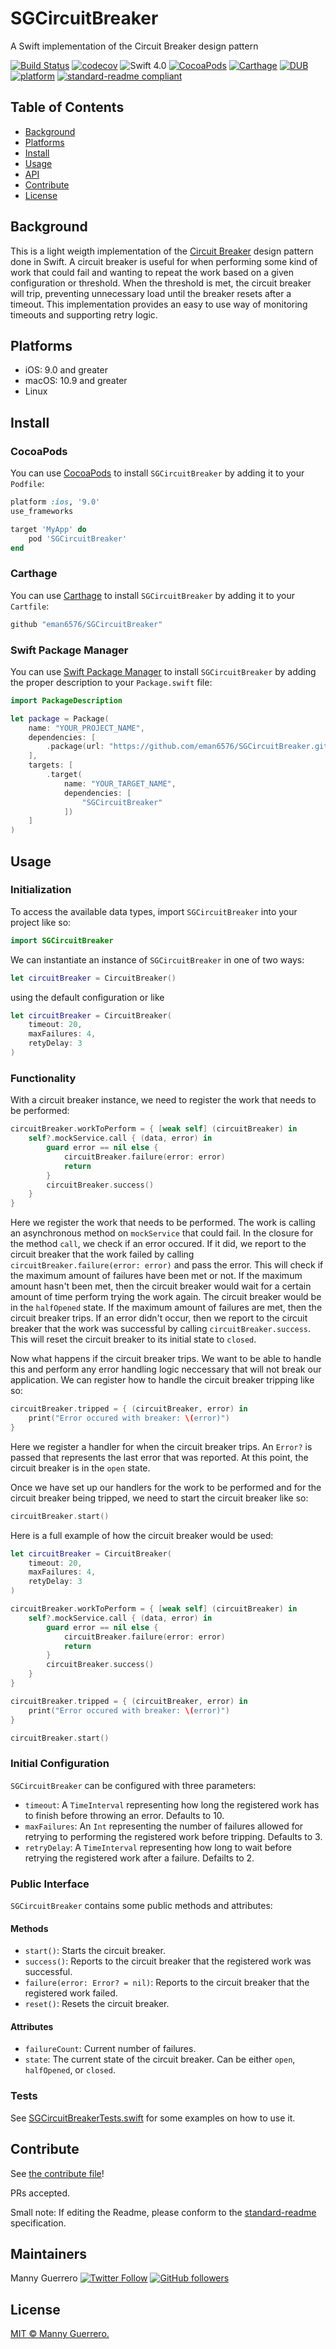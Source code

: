 # SGCircuitBreaker

A Swift implementation of the Circuit Breaker design pattern

[![Build Status](https://travis-ci.org/eman6576/SGCircuitBreaker.svg?branch=master)](https://travis-ci.org/eman6576/SGCircuitBreaker)
[![codecov](https://codecov.io/gh/eman6576/SGCircuitBreaker/branch/master/graph/badge.svg)](https://codecov.io/gh/eman6576/SGCircuitBreaker)
![Swift 4.0](https://img.shields.io/badge/Swift-4.0-orange.svg?style=flat)
[![CocoaPods](https://img.shields.io/cocoapods/v/SGSwiftyBind.svg)](https://cocoapods.org/pods/SGCircuitBreaker)
[![Carthage](https://img.shields.io/badge/Carthage-compatible-4BC51D.svg?style=flat)](https://github.com/Carthage/Carthage)
[![DUB](https://img.shields.io/dub/l/vibe-d.svg)](https://github.com/eman6576/SGCircuitBreaker/blob/master/LICENSE)
[![platform](https://img.shields.io/badge/platform-iOS%20%7C%20macOS%20%7C%20Linux-lightgrey.svg)]()
[![standard-readme compliant](https://img.shields.io/badge/readme%20style-standard-brightgreen.svg?style=flat-square)](https://github.com/RichardLitt/standard-readme)

## Table of Contents

- [Background](#background)
- [Platforms](#platforms)
- [Install](#install)
- [Usage](#usage)
- [API](#api)
- [Contribute](#contribute)
- [License](#license)

## Background

This is a light weigth implementation of the [Circuit Breaker](https://martinfowler.com/bliki/CircuitBreaker.html) design pattern done in Swift. A circuit breaker is useful for when performing some kind of work that could fail and wanting to repeat the work based on a given configuration or threshold. When the threshold is met, the circuit breaker will trip, preventing unnecessary load until the breaker resets after a timeout. This implementation provides an easy to use way of monitoring timeouts and supporting retry logic.

## Platforms

* iOS: 9.0 and greater
* macOS: 10.9 and greater
* Linux

## Install

### CocoaPods

You can use [CocoaPods](https://cocoapods.org) to install `SGCircuitBreaker` by adding it to your `Podfile`:

```ruby
platform :ios, '9.0'
use_frameworks

target 'MyApp' do
    pod 'SGCircuitBreaker'
end
```

### Carthage

You can use [Carthage](https://github.com/Carthage/Carthage) to install `SGCircuitBreaker` by adding it to your `Cartfile`:

```bash
github "eman6576/SGCircuitBreaker"
```

### Swift Package Manager

You can use [Swift Package Manager](https://swift.org/package-manager/) to install `SGCircuitBreaker` by adding the proper description to your `Package.swift` file:

```swift
import PackageDescription

let package = Package(
    name: "YOUR_PROJECT_NAME",
    dependencies: [
        .package(url: "https://github.com/eman6576/SGCircuitBreaker.git", .upToNextMajor(from: "1.1.2"))
    ],
    targets: [
        .target(
            name: "YOUR_TARGET_NAME",
            dependencies: [
                "SGCircuitBreaker"
            ])
    ]
)
```

## Usage

### Initialization

To access the available data types, import `SGCircuitBreaker` into your project like so:

```swift
import SGCircuitBreaker
```

We can instantiate an instance of `SGCircuitBreaker` in one of two ways:

```swift
let circuitBreaker = CircuitBreaker()
```

using the default configuration or like

```swift
let circuitBreaker = CircuitBreaker(
    timeout: 20,
    maxFailures: 4,
    retyDelay: 3
)
```

### Functionality

With a circuit breaker instance, we need to register the work that needs to be performed:

```swift
circuitBreaker.workToPerform = { [weak self] (circuitBreaker) in
    self?.mockService.call { (data, error) in
        guard error == nil else {
            circuitBreaker.failure(error: error)
            return
        }
        circuitBreaker.success()
    }
}
```

Here we register the work that needs to be performed. The work is calling an asynchronous method on `mockService` that could fail. In the closure for the method `call`, we check if an error occured. If it did, we report to the circuit breaker that the work failed by calling `circuitBreaker.failure(error: error)` and pass the error. This will check if the maximum amount of failures have been met or not. If the maximum amount hasn't been met, then the circuit breaker would wait for a certain amount of time perform trying the work again. The circuit breaker would be in the `halfOpened` state. If the maximum amount of failures are met, then the circuit breaker trips. If an error didn't occur, then we report to the circuit breaker that the work was successful by calling `circuitBreaker.success`. This will reset the circuit breaker to its initial state to `closed`.

Now what happens if the circuit breaker trips. We want to be able to handle this and perform any error handling logic neccessary that will not break our application. We can register how to handle the circuit breaker tripping like so:

```swift
circuitBreaker.tripped = { (circuitBreaker, error) in
    print("Error occured with breaker: \(error)")
}
```

Here we register a handler for when the circuit breaker trips. An `Error?` is passed that represents the last error that was reported. At this point, the circuit breaker is in the `open` state.

Once we have set up our handlers for the work to be performed and for the circuit breaker being tripped, we need to start the circuit breaker like so:

```swift
circuitBreaker.start()
```

Here is a full example of how the circuit breaker would be used:

```swift
let circuitBreaker = CircuitBreaker(
    timeout: 20,
    maxFailures: 4,
    retyDelay: 3
)

circuitBreaker.workToPerform = { [weak self] (circuitBreaker) in
    self?.mockService.call { (data, error) in
        guard error == nil else {
            circuitBreaker.failure(error: error)
            return
        }
        circuitBreaker.success()
    }
}

circuitBreaker.tripped = { (circuitBreaker, error) in
    print("Error occured with breaker: \(error)")
}

circuitBreaker.start()
```

### Initial Configuration

`SGCircuitBreaker` can be configured with three parameters:

* `timeout`: A `TimeInterval` representing how long the registered work has to finish before throwing an error. Defaults to 10.
* `maxFailures`: An `Int` representing the number of failures allowed for retrying to performing the registered work before tripping. Defaults to 3.
* `retryDelay`: A `TimeInterval` representing how long to wait before retrying the registered work after a failure. Defailts to 2.

### Public Interface

`SGCircuitBreaker` contains some public methods and attributes:

#### Methods

* `start()`: Starts the circuit breaker.
* `success()`: Reports to the circuit breaker that the registered work was successful.
* `failure(error: Error? = nil)`: Reports to the circuit breaker that the registered work failed.
* `reset()`: Resets the circuit breaker.

#### Attributes

* `failureCount`: Current number of failures.
* `state`: The current state of the circuit breaker. Can be either `open`, `halfOpened`, or `closed`.

### Tests
See [SGCircuitBreakerTests.swift](https://github.com/eman6576/SGCircuitBreaker/blob/master/Tests/SGCircuitBreakerTests/SGCircuitBreakerTests.swift) for some examples on how to use it.

## Contribute

See [the contribute file](CONTRIBUTING.md)!

PRs accepted.

Small note: If editing the Readme, please conform to the [standard-readme](https://github.com/RichardLitt/standard-readme) specification.

## Maintainers

Manny Guerrero [![Twitter Follow](https://img.shields.io/twitter/follow/SwiftyGuerrero.svg?style=social&label=Follow)](https://twitter.com/SwiftyGuerrero) [![GitHub followers](https://img.shields.io/github/followers/eman6576.svg?style=social&label=Follow)](https://github.com/eman6576)

## License

[MIT © Manny Guerrero.](https://github.com/eman6576/SGCircuitBreaker/blob/master/LICENSE)